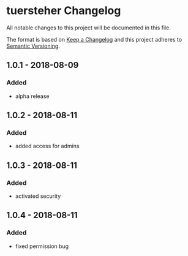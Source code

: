 # tuersteher Changelog

All notable changes to this project will be documented in this file.

The format is based on [Keep a Changelog](http://keepachangelog.com/) and this project adheres to [Semantic Versioning](http://semver.org/).

## 1.0.1 - 2018-08-09
### Added
- alpha release

## 1.0.2 - 2018-08-11
### Added
- added access for admins

## 1.0.3 - 2018-08-11
### Added
- activated security

## 1.0.4 - 2018-08-11
### Added
- fixed permission bug
